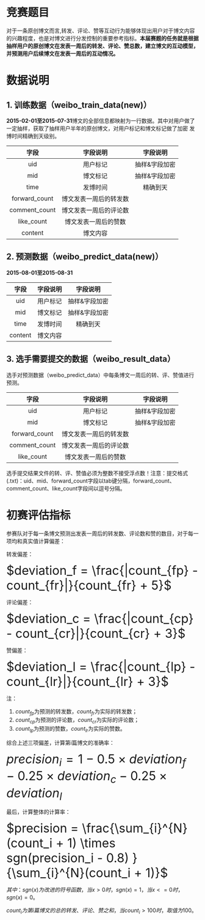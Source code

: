# 竞赛题目

对于一条原创博文而言,转发、评论、赞等互动行为能够体现出用户对于博文内容的兴趣程度，也是对博文进行分发控制的重要参考指标。**本届赛题的任务就是根据抽样用户的原创博文在发表一周后的转发、评论、赞总数，建立博文的互动模型，并预测用户后续博文在发表一周后的互动情况。**

# 数据说明

## 1. 训练数据（weibo_train_data(new)）

**2015-02-01至2015-07-31**博文的全部信息都映射为一行数据。其中对用户做了一定抽样，获取了抽样用户半年的原创博文，对用户标记和博文标记做了加密 发博时间精确到天级别。 

| 字段 | 字段说明 |    字段说明   |
|:----:|:--------:|:-------------:|
|  uid | 用户标记 | 抽样&字段加密 |
|  mid | 博文标记 | 抽样&字段加密 |
| time | 发博时间 | 精确到天 |
| forward_count | 博文发表一周后的转发数 |    |
| comment_count | 博文发表一周后的评论数 |    |
| like_count | 博文发表一周后的赞数 |    |
| content | 博文内容 |    |

## 2. 预测数据（weibo_predict_data(new)）

**2015-08-01至2015-08-31**

| 字段 | 字段说明 |    字段说明   |
|:----:|:--------:|:-------------:|
|  uid | 用户标记 | 抽样&字段加密 |
|  mid | 博文标记 | 抽样&字段加密 |
| time | 发博时间 | 精确到天 |
| content | 博文内容 |    |

## 3. 选手需要提交的数据（weibo_result_data）

选手对预测数据（weibo_predict_data）中每条博文一周后的转、评、赞值进行预测。

| 字段 | 字段说明 |    字段说明   |
|:----:|:--------:|:-------------:|
|  uid | 用户标记 | 抽样&字段加密 |
|  mid | 博文标记 | 抽样&字段加密 |
| forward_count | 博文发表一周后的转发数 |    |
| comment_count | 博文发表一周后的评论数 |    |
| like_count | 博文发表一周后的赞数 |    |

选手提交结果文件的转、评、赞值必须为整数不接受浮点数！注意：提交格式(.txt)：uid、mid、forward_count字段以tab键分隔，forward_count、comment_count、like_count字段间以逗号分隔。

# 初赛评估指标

参赛队对于每一条博文预测出发表一周后的转发数、评论数和赞的数目，对于每一项均和真实值计算偏差：

转发偏差：

<font size=6>$deviation_f = \frac{|count_{fp} - count_{fr}|}{count_{fr} + 5}$</font>

评论偏差：

<font size=6>$deviation_c = \frac{|count_{cp} - count_{cr}|}{count_{cr} + 3}$</font>

赞偏差：

<font size=6>$deviation_l = \frac{|count_{lp} - count_{lr}|}{count_{lr} + 3}$</font>

注：

1. $count_{fp}$为预测的转发数，$count_{fr}$为实际的转发数；
2. $count_{cp}$为预测的评论数，$count_{cr}$为实际的评论数；
3. $count_{lp}$为预测的赞数，$count_{lr}$为实际的赞数。

综合上述三项偏差，计算第i篇博文的准确率：

<font size=6>$precision_i = 1 - 0.5 \times deviation_f - 0.25 \times deviation_c - 0.25 \times deviation_l$</font>

最后，计算整体的计算率：

<font size=6>$precision = \frac{\sum_{i}^{N}(count_i + 1) \times sgn(precision_i - 0.8) }{\sum_{i}^{N}(count_i + 1)}$</font>

$其中：sgn(x)为改进的符号函数，当x>0时， sgn(x)=1，当x<=0时，sgn(x)=0。$

$count_i为第i篇博文的总的转发、评论、赞之和，当count_i>100时，取值为100。$